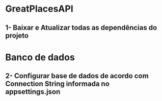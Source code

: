 # GreatPlacesAPI
## 1- Baixar e Atualizar todas as dependências do projeto
# Banco de dados
## 2- Configurar base de dados de acordo com Connection String informada no appsettings.json
